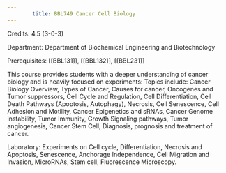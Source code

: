 ```yaml
---
        title: BBL749 Cancer Cell Biology
---
```

Credits: 4.5 (3-0-3)

Department: Department of Biochemical Engineering and Biotechnology

Prerequisites: [[BBL131]], [[BBL132]], [[BBL231]]

This course provides students with a deeper understanding of cancer biology and is heavily focused on experiments: Topics include: Cancer Biology Overview, Types of Cancer, Causes for cancer, Oncogenes and Tumor suppressors, Cell Cycle and Regulation, Cell Differentiation, Cell Death Pathways (Apoptosis, Autophagy), Necrosis, Cell Senescence, Cell Adhesion and Motility, Cancer Epigenetics and sRNAs, Cancer Genome instability, Tumor Immunity, Growth Signaling pathways, Tumor angiogenesis, Cancer Stem Cell, Diagnosis, prognosis and treatment of cancer.

Laboratory: Experiments on Cell cycle, Differentiation, Necrosis and Apoptosis, Senescence, Anchorage Independence, Cell Migration and Invasion, MicroRNAs, Stem cell, Fluorescence Microscopy.